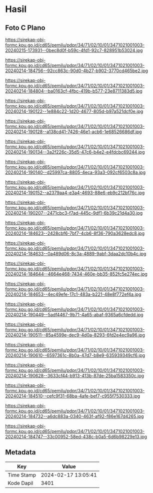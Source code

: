 # Hasil

## Foto C Plano

https://sirekap-obj-formc.kpu.go.id/cd65/pemilu/pdpr/34/71/02/10/01/3471021001003-20240215-173931--0bec8d0f-b59c-4fd1-92c7-828951b53024.jpg

https://sirekap-obj-formc.kpu.go.id/cd65/pemilu/pdpr/34/71/02/10/01/3471021001003-20240214-184756--92cc863c-90d0-4b27-b902-3770cd465be2.jpg

https://sirekap-obj-formc.kpu.go.id/cd65/pemilu/pdpr/34/71/02/10/01/3471021001003-20240214-184804--ba0163cf-4fbc-419b-b577-23e8711383d5.jpg

https://sirekap-obj-formc.kpu.go.id/cd65/pemilu/pdpr/34/71/02/10/01/3471021001003-20240214-190122--1e884c22-1d20-4677-805d-b97a521dcf0e.jpg

https://sirekap-obj-formc.kpu.go.id/cd65/pemilu/pdpr/34/71/02/10/01/3471021001003-20240214-190128--a138cd41-7426-46e1-acb6-1e68526686df.jpg

https://sirekap-obj-formc.kpu.go.id/cd65/pemilu/pdpr/34/71/02/10/01/3471021001003-20240214-190134--3a2f226c-35d5-47c6-b4e2-e4fdcbc69244.jpg

https://sirekap-obj-formc.kpu.go.id/cd65/pemilu/pdpr/34/71/02/10/01/3471021001003-20240214-190140--d25997ca-8805-4eca-93a3-092cf6503c8a.jpg

https://sirekap-obj-formc.kpu.go.id/cd65/pemilu/pdpr/34/71/02/10/01/3471021001003-20240214-190152--a2379aa4-e3a4-4693-88e6-eb9c212bf76c.jpg

https://sirekap-obj-formc.kpu.go.id/cd65/pemilu/pdpr/34/71/02/10/01/3471021001003-20240214-190207--2471cbc3-f7ad-445c-9df1-6b39c21d4a30.jpg

https://sirekap-obj-formc.kpu.go.id/cd65/pemilu/pdpr/34/71/02/10/01/3471021001003-20240214-184623--2428cbf6-7bf7-4cb6-8f36-790a3628edc8.jpg

https://sirekap-obj-formc.kpu.go.id/cd65/pemilu/pdpr/34/71/02/10/01/3471021001003-20240214-184633--0a489d06-8c3a-4889-9abf-3daa2dc10b4c.jpg

https://sirekap-obj-formc.kpu.go.id/cd65/pemilu/pdpr/34/71/02/10/01/3471021001003-20240214-184644--4664e468-7434-460e-bb35-852fc5e274ec.jpg

https://sirekap-obj-formc.kpu.go.id/cd65/pemilu/pdpr/34/71/02/10/01/3471021001003-20240214-184653--4ec49efe-17c1-483a-b221-48e8f772ef4a.jpg

https://sirekap-obj-formc.kpu.go.id/cd65/pemilu/pdpr/34/71/02/10/01/3471021001003-20240214-190449--5adf4467-9b71-4a65-abaf-9365a6cfdedd.jpg

https://sirekap-obj-formc.kpu.go.id/cd65/pemilu/pdpr/34/71/02/10/01/3471021001003-20240214-190511--85a4599e-dec9-4d0a-8293-6fd2e4ec9a96.jpg

https://sirekap-obj-formc.kpu.go.id/cd65/pemilu/pdpr/34/71/02/10/01/3471021001003-20240214-190610--6597361c-8b0a-47d7-b8e9-635939349cf6.jpg

https://sirekap-obj-formc.kpu.go.id/cd65/pemilu/pdpr/34/71/02/10/01/3471021001003-20240214-190628--3633cf44-b913-413b-87de-25ba1583350c.jpg

https://sirekap-obj-formc.kpu.go.id/cd65/pemilu/pdpr/34/71/02/10/01/3471021001003-20240214-184510--cefc9f31-68ba-4afe-bef7-c955f7530333.jpg

https://sirekap-obj-formc.kpu.go.id/cd65/pemilu/pdpr/34/71/02/10/01/3471021001003-20240214-184732--a6dc883a-0340-463f-af92-f86e167d4265.jpg

https://sirekap-obj-formc.kpu.go.id/cd65/pemilu/pdpr/34/71/02/10/01/3471021001003-20240214-184747--33c00952-58ed-438c-b0a5-6d6b98229e13.jpg


## Metadata

| Key        | Value               |
| ---------- | ------------------- |
| Time Stamp | 2024-02-17 13:05:41 |
| Kode Dapil | 3401                |



